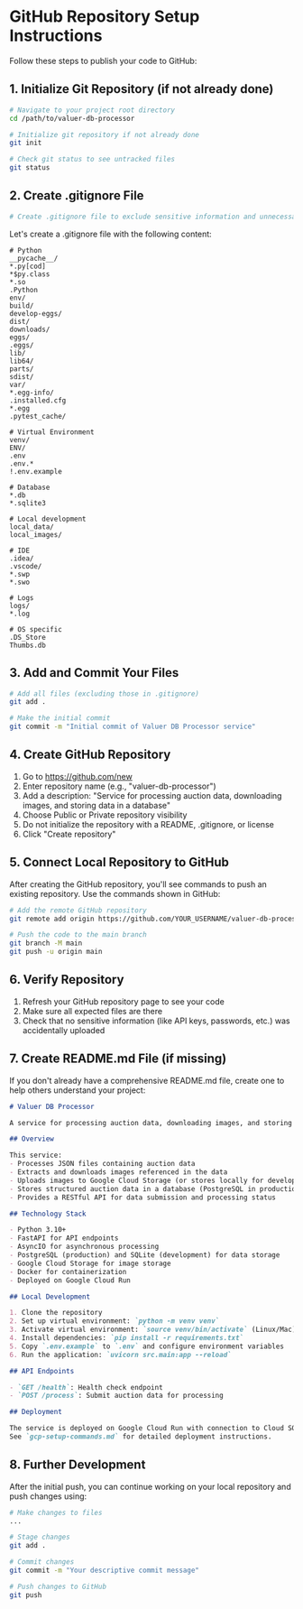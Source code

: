 # GitHub Repository Setup Instructions

Follow these steps to publish your code to GitHub:

## 1. Initialize Git Repository (if not already done)

```bash
# Navigate to your project root directory
cd /path/to/valuer-db-processor

# Initialize git repository if not already done
git init

# Check git status to see untracked files
git status
```

## 2. Create .gitignore File

```bash
# Create .gitignore file to exclude sensitive information and unnecessary files
```

Let's create a .gitignore file with the following content:

```
# Python
__pycache__/
*.py[cod]
*$py.class
*.so
.Python
env/
build/
develop-eggs/
dist/
downloads/
eggs/
.eggs/
lib/
lib64/
parts/
sdist/
var/
*.egg-info/
.installed.cfg
*.egg
.pytest_cache/

# Virtual Environment
venv/
ENV/
.env
.env.*
!.env.example

# Database
*.db
*.sqlite3

# Local development
local_data/
local_images/

# IDE
.idea/
.vscode/
*.swp
*.swo

# Logs
logs/
*.log

# OS specific
.DS_Store
Thumbs.db
```

## 3. Add and Commit Your Files

```bash
# Add all files (excluding those in .gitignore)
git add .

# Make the initial commit
git commit -m "Initial commit of Valuer DB Processor service"
```

## 4. Create GitHub Repository

1. Go to https://github.com/new
2. Enter repository name (e.g., "valuer-db-processor")
3. Add a description: "Service for processing auction data, downloading images, and storing data in a database"
4. Choose Public or Private repository visibility
5. Do not initialize the repository with a README, .gitignore, or license
6. Click "Create repository"

## 5. Connect Local Repository to GitHub

After creating the GitHub repository, you'll see commands to push an existing repository. Use the commands shown in GitHub:

```bash
# Add the remote GitHub repository
git remote add origin https://github.com/YOUR_USERNAME/valuer-db-processor.git

# Push the code to the main branch
git branch -M main
git push -u origin main
```

## 6. Verify Repository

1. Refresh your GitHub repository page to see your code
2. Make sure all expected files are there
3. Check that no sensitive information (like API keys, passwords, etc.) was accidentally uploaded

## 7. Create README.md File (if missing)

If you don't already have a comprehensive README.md file, create one to help others understand your project:

```markdown
# Valuer DB Processor

A service for processing auction data, downloading images, and storing structured data in a database.

## Overview

This service:
- Processes JSON files containing auction data
- Extracts and downloads images referenced in the data
- Uploads images to Google Cloud Storage (or stores locally for development)
- Stores structured auction data in a database (PostgreSQL in production, SQLite for development)
- Provides a RESTful API for data submission and processing status

## Technology Stack

- Python 3.10+
- FastAPI for API endpoints
- AsyncIO for asynchronous processing
- PostgreSQL (production) and SQLite (development) for data storage
- Google Cloud Storage for image storage
- Docker for containerization
- Deployed on Google Cloud Run

## Local Development

1. Clone the repository
2. Set up virtual environment: `python -m venv venv`
3. Activate virtual environment: `source venv/bin/activate` (Linux/Mac) or `venv\Scripts\activate` (Windows)
4. Install dependencies: `pip install -r requirements.txt`
5. Copy `.env.example` to `.env` and configure environment variables
6. Run the application: `uvicorn src.main:app --reload`

## API Endpoints

- `GET /health`: Health check endpoint
- `POST /process`: Submit auction data for processing

## Deployment

The service is deployed on Google Cloud Run with connection to Cloud SQL and Cloud Storage.
See `gcp-setup-commands.md` for detailed deployment instructions.
```

## 8. Further Development

After the initial push, you can continue working on your local repository and push changes using:

```bash
# Make changes to files
...

# Stage changes
git add .

# Commit changes
git commit -m "Your descriptive commit message"

# Push changes to GitHub
git push
``` 